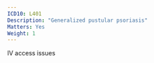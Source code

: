 ```yaml
---
ICD10: L401
Description: "Generalized pustular psoriasis"
Matters: Yes
Weight: 1
---
```

IV access issues
